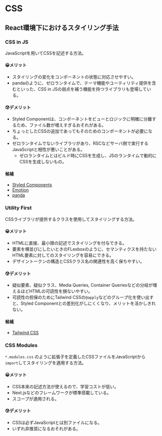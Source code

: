 # CSS

## React環境下におけるスタイリング手法

### CSS in JS

JavaScriptを用いてCSSを記述する方法。

#### 😀メリット

- スタイリングの変化をコンポーネントの状態に対応させやすい。
- pandaのように、ゼロランタイムで、テーマ機能やユーティリティ提供を含むといった、CSS in JSの弱点を補う機能を持つライブラリも登場している。

#### 😰デメリット

- Styled Componentは、コンポーネントをビューとロジックに明確に分離するため、ファイル数が増えすぎるおそれがある。
- ちょっとしたCSSの追加であってもそのためのコンポーネントが必要になる。
- ゼロランタイムでないライブラリがあり、RSCなどサーバ側で実行するJavaScriptと相性が悪いことがある。
  - ゼロランタイムとはビルド時にCSSを生成し、JSのランタイムで動的にCSSを生成しないもの。

#### 候補

- [Styled Components](https://styled-components.com/)
- [Emotion](https://emotion.sh/docs/introduction)
- [panda](https://panda-css.com/)

### Utility First

CSSライブラリが提供するクラスを使用してスタイリングする方法。

#### 😀メリット

- HTMLに直接、最小限の記述でスタイリングを付与できる。
- 要素を横並びにしたいときのFLexboxのように、セマンティクスを持たないHTML要素に対してのスタイリングを容易にできる。
- デザイントークンの構造とCSSクラス名の関連性を高く保ちやすい。

#### 😰デメリット

- 疑似要素、疑似クラス、Media Queries, Container Queriesなどの分岐が増えるほどHTMLの可読性を損ないやすい。
- 可読性の担保のためにTailwind CSSの`@apply`などのグループ化を使い出すと、Styled Componentとの差別化がしにくくなり、メリットを活かしきれない。

#### 候補

- [Tailwind CSS](https://tailwindcss.com/)

### CSS Modules

`*.modules.css` のように拡張子を定義したCSSファイルをJavaScriptから`import`してスタイリングを適用する方法。

#### 😀メリット

- CSS本来の記述方法が使えるので、学習コストが低い。
- Next.jsなどのフレームワークが標準搭載している。
- スコープが適用される。

#### 😰デメリット

- CSSは必ずJavaScriptとは別ファイルになる。
- いずれ非推奨になるおそれがある。
